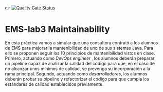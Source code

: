 :point_right: [![Quality Gate Status](http://c1.etsisi.upm.es:8888/api/project_badges/measure?project=ETSISI-EMS_ems2025-lab-3-mantenibilidad-equipo_ruben_ray_juanlu_2d7daf24-74e9-410a-832c-cf351dfba6fc&metric=alert_status&token=sqb_3775a6c82878549a1c3fdef9b3883c482c4dad8e)](http://c1.etsisi.upm.es:8888/dashboard?id=ETSISI-EMS_ems2025-lab-3-mantenibilidad-equipo_ruben_ray_juanlu_2d7daf24-74e9-410a-832c-cf351dfba6fc)

# EMS-lab3 Maintainability

En esta práctica vamos a simular que una consultora contrató a los alumnos de EMS para mejorar la mantenibilidad de uno de sus sistemas Java. Para ello se proponen seguir los 10 principios de mantenibilidad vistos en clase. Primero, actuando como *DevOps engineer* , los alumnos deberán preparar un pipeline capaz de analizar la calidad del código para que, en el caso de no alcanzar unos mínimos de calidad, se prevenga su incorporación a la rama principal. Segundo, actuando como *desarrolladores*, los alumnos deberán probar su pipeline y refactorizar el código para que cumpla los estándares de calidad establecidos previamente. 
